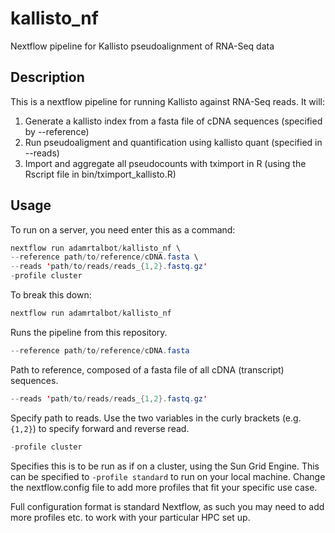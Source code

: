 # kallisto_nf
Nextflow pipeline for Kallisto pseudoalignment of RNA-Seq data


## Description

This is a nextflow pipeline for running Kallisto against RNA-Seq reads. It will:
1. Generate a kallisto index from a fasta file of cDNA sequences (specified by --reference)
2. Run pseudoaligment and quantification using kallisto quant (specified in --reads)
3. Import and aggregate all pseudocounts with tximport in R (using the Rscript file in bin/tximport_kallisto.R)

## Usage

To run on a server, you need enter this as a command:

```java
nextflow run adamrtalbot/kallisto_nf \
--reference path/to/reference/cDNA.fasta \
--reads 'path/to/reads/reads_{1,2}.fastq.gz'
-profile cluster
```

To break this down:

```java
nextflow run adamrtalbot/kallisto_nf
```

Runs the pipeline from this repository.

```java
--reference path/to/reference/cDNA.fasta
```

Path to reference, composed of a fasta file of all cDNA (transcript) sequences.

```java
--reads 'path/to/reads/reads_{1,2}.fastq.gz'
```

Specify path to reads. Use the two variables in the curly brackets (e.g. ```{1,2}```) to specify forward and reverse read. 

```java
-profile cluster
```

Specifies this is to be run as if on a cluster, using the Sun Grid Engine. This can be specified to ```-profile standard``` to run on your local machine. Change the nextflow.config file to add more profiles that fit your specific use case.

Full configuration format is standard Nextflow, as such you may need to add more profiles etc. to work with your particular HPC set up.
